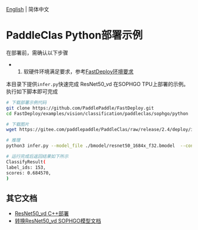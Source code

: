 [English](README.md) | 简体中文
# PaddleClas Python部署示例

在部署前，需确认以下步骤

- 1. 软硬件环境满足要求，参考[FastDeploy环境要求](../../../../../../docs/cn/build_and_install/sophgo.md)

本目录下提供`infer.py`快速完成 ResNet50_vd 在SOPHGO TPU上部署的示例。执行如下脚本即可完成

```bash
# 下载部署示例代码
git clone https://github.com/PaddlePaddle/FastDeploy.git
cd FastDeploy/examples/vision/classification/paddleclas/sophgo/python

# 下载图片
wget https://gitee.com/paddlepaddle/PaddleClas/raw/release/2.4/deploy/images/ImageNet/ILSVRC2012_val_00000010.jpeg

# 推理
python3 infer.py --model_file ./bmodel/resnet50_1684x_f32.bmodel  --config_file ResNet50_vd_infer/inference_cls.yaml  --image ILSVRC2012_val_00000010.jpeg

# 运行完成后返回结果如下所示
ClassifyResult(
label_ids: 153,
scores: 0.684570,
)
```

## 其它文档
- [ResNet50_vd C++部署](../cpp)
- [转换ResNet50_vd SOPHGO模型文档](../README.md)
